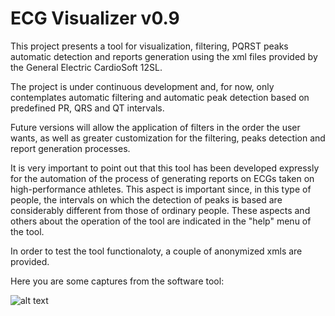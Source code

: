 # ECG Visualizer v0.9

This project presents a tool for visualization, filtering, PQRST peaks automatic detection and reports generation using the xml files provided by the General Electric CardioSoft 12SL.

The project is under continuous development and, for now, only contemplates automatic filtering and automatic peak detection based on predefined PR, QRS and QT intervals.

Future versions will allow the application of filters in the order the user wants, as well as greater customization for the filtering, peaks detection and report generation processes.

It is very important to point out that this tool has been developed expressly for the automation of the process of generating reports on ECGs taken on high-performance athletes. This aspect is important since, in this type of people, the intervals on which the detection of peaks is based are considerably different from those of ordinary people. These aspects and others about the operation of the tool are indicated in the "help" menu of the tool.

In order to test the tool functionaloty, a couple of anonymized xmls are provided.

Here you are some captures from the software tool:

![alt text](https://github.com/mjdominguez/ECGVisualizer/images/ProcessinChain.jpg?raw=true)
